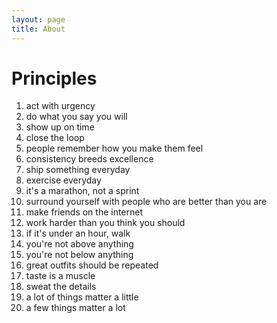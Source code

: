 ```yaml
---
layout: page
title: About
---
```


# Principles

1. act with urgency
2. do what you say you will
3. show up on time
4. close the loop
5. people remember how you make them feel
6. consistency breeds excellence
7. ship something everyday
8. exercise everyday
9. it's a marathon, not a sprint
10. surround yourself with people who are better than you are
11. make friends on the internet
12. work harder than you think you should
13. if it's under an hour, walk
14. you're not above anything
15. you're not below anything
16. great outfits should be repeated
17. taste is a muscle
18. sweat the details
19. a lot of things matter a little
20. a few things matter a lot